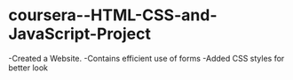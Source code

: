 # coursera--HTML-CSS-and-JavaScript-Project


-Created a Website. 
-Contains efficient use of forms
-Added CSS styles for better look
